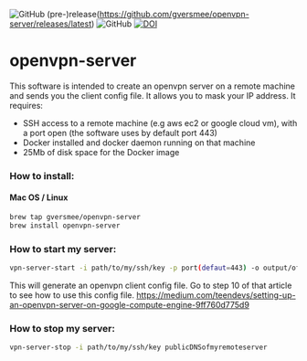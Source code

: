 ![GitHub (pre-)release](https://img.shields.io/github/release-pre/gversmee/openvpn-server.svg)(https://github.com/gversmee/openvpn-server/releases/latest)
![GitHub](https://img.shields.io/github/license/gversmee/openvpn-server.svg)
[![DOI](https://zenodo.org/badge/171182307.svg)](https://zenodo.org/badge/latestdoi/171182307)

# openvpn-server

This software is intended to create an openvpn server on a remote machine and sends you the client config file. It allows you to mask your IP address.
It requires:
- SSH access to a remote machine (e.g aws ec2 or google cloud vm), with a port open (the software uses by default port 443)
- Docker installed and docker daemon running on that machine
- 25Mb of disk space for the Docker image

### How to install:
#### Mac OS / Linux

``` bash
brew tap gversmee/openvpn-server
brew install openvpn-server
```

### How to start my server:
``` bash
vpn-server-start -i path/to/my/ssh/key -p port(defaut=443) -o output/of/the/config/file publicDNSofmyremoteserver
```

This will generate an openvpn client config file. Go to step 10 of that article to see how to use this config file.
https://medium.com/teendevs/setting-up-an-openvpn-server-on-google-compute-engine-9ff760d775d9


### How to stop my server:
``` bash
vpn-server-stop -i path/to/my/ssh/key publicDNSofmyremoteserver
```

